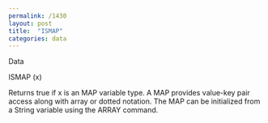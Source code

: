 ```yaml
---
permalink: /1430
layout: post
title:  "ISMAP"
categories: data
---
```

Data

ISMAP (x)

Returns true if x is an MAP variable type. A MAP provides value-key pair access along with array or dotted notation. The MAP can be initialized from a String variable using the ARRAY command.

